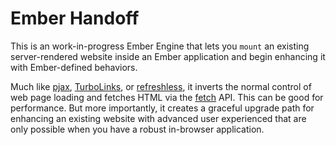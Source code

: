 # Ember Handoff

This is an work-in-progress Ember Engine that lets you `mount` an existing server-rendered website inside an Ember application and begin enhancing it with Ember-defined behaviors.

Much like [pjax](https://github.com/defunkt/jquery-pjax), [TurboLinks](http://geekmonkey.org/2012/09/introducing-turbolinks-for-rails-4-0/), or [refreshless](https://www.drupal.org/project/refreshless), it inverts the normal control of web page loading and fetches HTML via the [fetch](https://fetch.spec.whatwg.org/) API. This can be good for performance. But more importantly, it creates a graceful upgrade path for enhancing an existing website with advanced user experienced that are only possible when you have a robust in-browser application.


